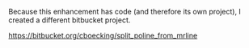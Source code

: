 Because this enhancement has code (and therefore its own project), I created a different bitbucket project.

<https://bitbucket.org/cboecking/split_poline_from_mrline>